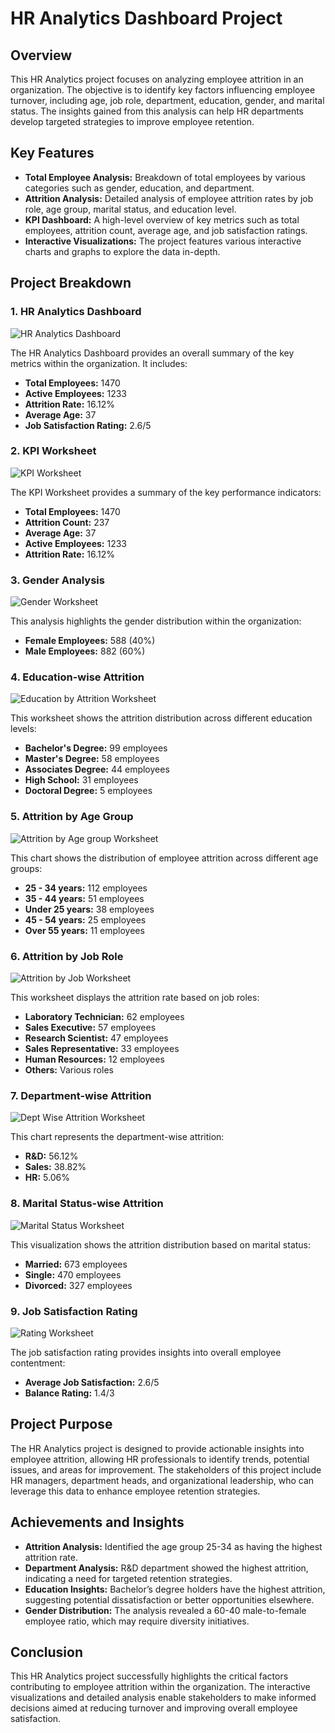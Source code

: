 # HR Analytics Dashboard Project

## Overview

This HR Analytics project focuses on analyzing employee attrition in an organization. The objective is to identify key factors influencing employee turnover, including age, job role, department, education, gender, and marital status. The insights gained from this analysis can help HR departments develop targeted strategies to improve employee retention.

## Key Features

- **Total Employee Analysis:** Breakdown of total employees by various categories such as gender, education, and department.
- **Attrition Analysis:** Detailed analysis of employee attrition rates by job role, age group, marital status, and education level.
- **KPI Dashboard:** A high-level overview of key metrics such as total employees, attrition count, average age, and job satisfaction ratings.
- **Interactive Visualizations:** The project features various interactive charts and graphs to explore the data in-depth.

## Project Breakdown

### 1. HR Analytics Dashboard

![HR Analytics Dashboard](https://github.com/user-attachments/assets/747aeacc-bd30-4203-8e2f-66824bb39a39)


The HR Analytics Dashboard provides an overall summary of the key metrics within the organization. It includes:

- **Total Employees:** 1470
- **Active Employees:** 1233
- **Attrition Rate:** 16.12%
- **Average Age:** 37
- **Job Satisfaction Rating:** 2.6/5

### 2. KPI Worksheet

![KPI Worksheet](https://github.com/user-attachments/assets/feefbec4-0186-4563-93e8-e817b5b15ab2)


The KPI Worksheet provides a summary of the key performance indicators:

- **Total Employees:** 1470
- **Attrition Count:** 237
- **Average Age:** 37
- **Active Employees:** 1233
- **Attrition Rate:** 16.12%

### 3. Gender Analysis

![Gender Worksheet](https://github.com/user-attachments/assets/11ea890b-d7e8-4e9e-a033-7ff814c25222)


This analysis highlights the gender distribution within the organization:

- **Female Employees:** 588 (40%)
- **Male Employees:** 882 (60%)

### 4. Education-wise Attrition

![Education by Attrition Worksheet](https://github.com/user-attachments/assets/0ea994ff-dd3f-4652-92a3-d4a2e0d64717)


This worksheet shows the attrition distribution across different education levels:

- **Bachelor's Degree:** 99 employees
- **Master's Degree:** 58 employees
- **Associates Degree:** 44 employees
- **High School:** 31 employees
- **Doctoral Degree:** 5 employees

### 5. Attrition by Age Group

![Attrition by Age group Worksheet](https://github.com/user-attachments/assets/949d2efc-2328-46f7-93db-bc4ba72a8b03)


This chart shows the distribution of employee attrition across different age groups:

- **25 - 34 years:** 112 employees
- **35 - 44 years:** 51 employees
- **Under 25 years:** 38 employees
- **45 - 54 years:** 25 employees
- **Over 55 years:** 11 employees

### 6. Attrition by Job Role

![Attrition by Job Worksheet](https://github.com/user-attachments/assets/255c5ffa-f609-4a2a-930d-000fa7ef6f17)


This worksheet displays the attrition rate based on job roles:

- **Laboratory Technician:** 62 employees
- **Sales Executive:** 57 employees
- **Research Scientist:** 47 employees
- **Sales Representative:** 33 employees
- **Human Resources:** 12 employees
- **Others:** Various roles

### 7. Department-wise Attrition

![Dept Wise Attrition Worksheet](https://github.com/user-attachments/assets/59d80b32-d85f-49d5-98bd-57376f5c296e)


This chart represents the department-wise attrition:

- **R&D:** 56.12%
- **Sales:** 38.82%
- **HR:** 5.06%

### 8. Marital Status-wise Attrition

![Marital Status Worksheet](https://github.com/user-attachments/assets/77774770-24c5-4168-8943-e75c88924c35)


This visualization shows the attrition distribution based on marital status:

- **Married:** 673 employees
- **Single:** 470 employees
- **Divorced:** 327 employees

### 9. Job Satisfaction Rating

![Rating Worksheet](https://github.com/user-attachments/assets/0e8f7c48-d832-4f7f-9f96-43ced140a9fe)


The job satisfaction rating provides insights into overall employee contentment:

- **Average Job Satisfaction:** 2.6/5
- **Balance Rating:** 1.4/3

## Project Purpose

The HR Analytics project is designed to provide actionable insights into employee attrition, allowing HR professionals to identify trends, potential issues, and areas for improvement. The stakeholders of this project include HR managers, department heads, and organizational leadership, who can leverage this data to enhance employee retention strategies.

## Achievements and Insights

- **Attrition Analysis:** Identified the age group 25-34 as having the highest attrition rate.
- **Department Analysis:** R&D department showed the highest attrition, indicating a need for targeted retention strategies.
- **Education Insights:** Bachelor’s degree holders have the highest attrition, suggesting potential dissatisfaction or better opportunities elsewhere.
- **Gender Distribution:** The analysis revealed a 60-40 male-to-female employee ratio, which may require diversity initiatives.

## Conclusion

This HR Analytics project successfully highlights the critical factors contributing to employee attrition within the organization. The interactive visualizations and detailed analysis enable stakeholders to make informed decisions aimed at reducing turnover and improving overall employee satisfaction.

